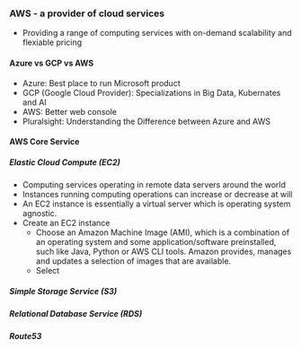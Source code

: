 ### AWS - a provider of cloud services
- Providing a range of computing services with on-demand scalability and flexiable pricing
#### Azure vs GCP vs AWS
- Azure: Best place to run Microsoft product
- GCP (Google Cloud Provider): Specializations in Big Data, Kubernates and AI
- AWS: Better web console
- Pluralsight: Understanding the Difference between Azure and AWS
#### AWS Core Service
##### Elastic Cloud Compute (EC2)
-  Computing services operating in remote data servers around the world
-  Instances running computing operations can increase or decrease at will
-  An EC2 instance is essentially a virtual server which is operating system agnostic.
- Create an EC2 instance
	- Choose an Amazon Machine Image (AMI), which is a combination of an operating system and some application/software preinstalled, such like Java, Python or AWS CLI tools. Amazon provides, manages and updates a selection of images that are available.
	- Select 
##### Simple Storage Service (S3)
##### Relational Database Service (RDS)
##### Route53
<!--stackedit_data:
eyJoaXN0b3J5IjpbMTk0NTQ1OTkyLDkyNzUzNjM2NSwxODg1Nj
E2NTU5LDE0MzIzOTA4NDYsLTIwODg3NDY2MTIsNzMwOTk4MTE2
XX0=
-->
